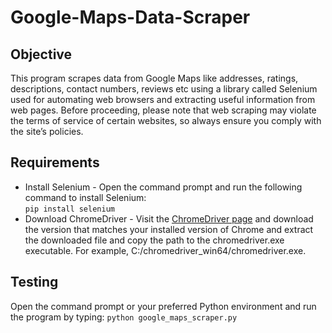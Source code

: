 # Google-Maps-Data-Scraper

## Objective
This program scrapes data from Google Maps like addresses, ratings, descriptions, contact numbers, reviews etc using a library called Selenium used for automating web browsers and extracting useful information from web pages. Before proceeding, please note that web scraping may violate the terms of service of certain websites, so always ensure you comply with the site’s policies.

## Requirements 
* Install Selenium - Open the command prompt and run the following command to install Selenium:\
  `pip install selenium`
* Download ChromeDriver - Visit the [ChromeDriver page](https://developer.chrome.com/docs/chromedriver/downloads) and download the version that matches your installed version of Chrome and extract the downloaded file and copy the path to the chromedriver.exe executable. For example, C:/chromedriver_win64/chromedriver.exe.

## Testing
Open the command prompt or your preferred Python environment and run the program by typing:
`python google_maps_scraper.py`


  


